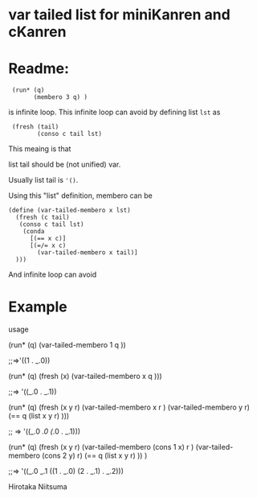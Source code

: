var tailed list for miniKanren and cKanren 
=================


# Readme:
    
     (run* (q) 
     	   (membero 3 q) )

is infinite loop.
This infinite loop can avoid by defining list ` lst ` as 

     (fresh (tail)
     	    (conso c tail lst)

This meaing is that 

list tail should be (not unified) var.

Usually list tail is ` '() `.  

Using this "list" definition, membero can be

    (define (var-tailed-membero x lst)
      (fresh (c tail)
       (conso c tail lst)   
        (conda
          [(== x c)]
          [(=/= x c)
            (var-tailed-membero x tail)]
      )))

And infinite loop can avoid


# Example

usage


  (run* (q)
   (var-tailed-membero 1 q ))
  
  ;;=>'((1 . _.0))


  (run* (q)
   (fresh (x)
    (var-tailed-membero x q ))) 
   
   ;;=> '((_.0 . _.1))


   (run* (q)
    (fresh (x y r)
     (var-tailed-membero x r ) 
     (var-tailed-membero y r)
     (== q (list x y r)  ))) 

   ;; => '((_.0 _.0 (_.0 . _.1)))


   (run* (q)
    (fresh (x y r)
     (var-tailed-membero (cons 1 x) r ) 
     (var-tailed-membero (cons 2 y) r) 
     (== q (list x y r)  ))
    )
	     
   ;;=> '((_.0 _.1 ((1 . _.0) (2 . _.1) . _.2)))




Hirotaka Niitsuma